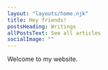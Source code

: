 ```yaml
---
layout: "layouts/home.njk"
title: Hey friends!
postsHeading: Writings
allPostsText: See all articles
socialImage: ""
---
```

Welcome to my website.